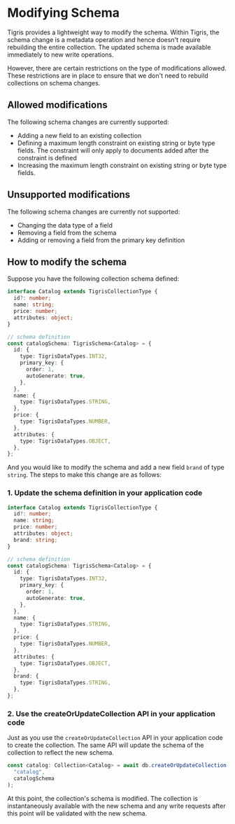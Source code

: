 # Modifying Schema

Tigris provides a lightweight way to modify the schema. Within Tigris, the
schema change is a metadata operation and hence doesn't require rebuilding
the entire collection. The updated schema is made available immediately to
new write operations.

However, there are certain restrictions on the type of modifications allowed.
These restrictions are in place to ensure that we don't need to rebuild
collections on schema changes.

## Allowed modifications

The following schema changes are currently supported:

- Adding a new field to an existing collection
- Defining a maximum length constraint on existing string or byte type
  fields. The constraint will only apply to documents added after the
  constraint is defined
- Increasing the maximum length constraint on existing string or byte type
  fields.

## Unsupported modifications

The following schema changes are currently not supported:

- Changing the data type of a field
- Removing a field from the schema
- Adding or removing a field from the primary key definition

## How to modify the schema

Suppose you have the following collection schema defined:

```ts title="Existing Schema Definition"
interface Catalog extends TigrisCollectionType {
  id?: number;
  name: string;
  price: number;
  attributes: object;
}

// schema definition
const catalogSchema: TigrisSchema<Catalog> = {
  id: {
    type: TigrisDataTypes.INT32,
    primary_key: {
      order: 1,
      autoGenerate: true,
    },
  },
  name: {
    type: TigrisDataTypes.STRING,
  },
  price: {
    type: TigrisDataTypes.NUMBER,
  },
  attributes: {
    type: TigrisDataTypes.OBJECT,
  },
};
```

And you would like to modify the schema and add a new field `brand` of type
`string`. The steps to make this change are as follows:

### 1. Update the schema definition in your application code

```ts title="New Schema Definition"
interface Catalog extends TigrisCollectionType {
  id?: number;
  name: string;
  price: number;
  attributes: object;
  brand: string;
}

// schema definition
const catalogSchema: TigrisSchema<Catalog> = {
  id: {
    type: TigrisDataTypes.INT32,
    primary_key: {
      order: 1,
      autoGenerate: true,
    },
  },
  name: {
    type: TigrisDataTypes.STRING,
  },
  price: {
    type: TigrisDataTypes.NUMBER,
  },
  attributes: {
    type: TigrisDataTypes.OBJECT,
  },
  brand: {
    type: TigrisDataTypes.STRING,
  },
};
```

### 2. Use the createOrUpdateCollection API in your application code

Just as you use the `createOrUpdateCollection` API in your application code
to create the collection. The same API will update the schema of the
collection to reflect the new schema.

```ts
const catalog: Collection<Catalog> = await db.createOrUpdateCollection(
  "catalog",
  catalogSchema
);
```

At this point, the collection's schema is modified. The collection is
instantaneously available with the new schema and any write requests after
this point will be validated with the new schema.
